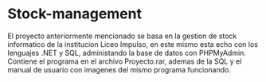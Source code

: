 # Stock-management
El proyecto anteriormente mencionado se basa en la gestion de stock informatico de la institucion Liceo Impulso, en este mismo esta echo con los lenguajes .NET y SQL, administando la base de datos con PHPMyAdmin.
Contiene el programa en el archivo Proyecto.rar, ademas de la SQL y el manual de usuario con imagenes del mismo programa funcionando.
